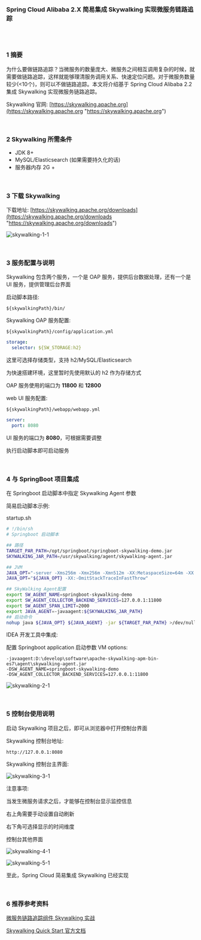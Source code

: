 ### Spring Cloud Alibaba 2.X 简易集成 Skywalking 实现微服务链路追踪  


​    
​    
### 1 摘要  

为什么要做链路追踪？当微服务的数量庞大、微服务之间相互调用复杂的时候，就需要做链路追踪，这样就能够理清服务调用关系、快速定位问题。对于微服务数量较少(<10个)，则可以不做链路追踪。本文将介绍基于 Spring Cloud Alibaba 2.2 集成 Skywalking 实现微服务链路追踪。  

Skywalking 官网: [https://skywalking.apache.org](https://skywalking.apache.org "https://skywalking.apache.org")  

​    

### 2 Skywalking 所需条件  

- JDK 8+  
- MySQL/Elasticsearch (如果需要持久化的话)  
- 服务器内存 2G +  

​    

### 3 下载 Skywalking  

下载地址: [https://skywalking.apache.org/downloads](https://skywalking.apache.org/downloads "https://skywalking.apache.org/downloads")  

![skywalking-1-1](https://cdn.jsdelivr.net/gh/Flying9001/images/pic/skywalking-1-1.jpg)

​    

### 3 服务配置与说明 

Skywalking 包含两个服务，一个是 OAP 服务，提供后台数据处理，还有一个是 UI 服务，提供管理后台界面  

启动脚本路径:  

```
${skywalkingPath}/bin/
```

Skywalking OAP 服务配置:  

```
${skywalkingPath}/config/application.yml
```

```yaml
storage:
  selector: ${SW_STORAGE:h2}
```

这里可选择存储类型，支持 h2/MySQL/Elasticsearch  

为快速搭建环境，这里暂时先使用默认的 h2 作为存储方式  

OAP 服务使用的端口为 **11800** 和 **12800**

web UI 服务配置:  

```
${skywalkingPath}/webapp/webapp.yml
```

```yaml
server:
  port: 8080
```

UI 服务的端口为 **8080**，可根据需要调整  

执行启动脚本即可启动服务  

​    

### 4 与 SpringBoot 项目集成  

在 Springboot 启动脚本中指定 Skywalking Agent 参数  

简易启动脚本示例:  

startup.sh  

```sh
# !/bin/sh
# Springboot 启动脚本

## 路径
TARGET_PAR_PATH=/opt/springboot/springboot-skywalking-demo.jar
SKYWALKING_JAR_PATH=/usr/skywalking/agent/skywalking-agent.jar

## JVM
JAVA_OPT="-server -Xms256m -Xmx256m -Xmn512m -XX:MetaspaceSize=64m -XX:MaxMetaspaceSize=256m"
JAVA_OPT="${JAVA_OPT} -XX:-OmitStackTraceInFastThrow"

## SkyWalking Agent配置
export SW_AGENT_NAME=springboot-skywalking-demo 
export SW_AGENT_COLLECTOR_BACKEND_SERVICES=127.0.0.1:11800 
export SW_AGENT_SPAN_LIMIT=2000
export JAVA_AGENT=-javaagent:${SKYWALKING_JAR_PATH}
## 启动命令
nohup java ${JAVA_OPT} ${JAVA_AGENT} -jar ${TARGET_PAR_PATH} >/dev/null 2>&1 & 
```

IDEA 开发工具中集成:  

配置 Springboot application 启动参数 VM options:  

```properties
-javaagent:D:\develop\software\apache-skywalking-apm-bin-es7\agent\skywalking-agent.jar
-DSW_AGENT_NAME=springboot-skywalking-demo
-DSW_AGENT_COLLECTOR_BACKEND_SERVICES=127.0.0.1:11800 
```

![skywalking-2-1](https://cdn.jsdelivr.net/gh/Flying9001/images/pic/skywalking-2-1.jpg)

​    

### 5 控制台使用说明  

启动 Skywalking 项目之后，即可从浏览器中打开控制台界面  

Skywalking 控制台地址:  

```
http://127.0.0.1:8080
```

Skywalking 控制台主界面:  

![skywalking-3-1](https://cdn.jsdelivr.net/gh/Flying9001/images/pic/skywalking-3-1.jpg)

注意事项:  

当发生微服务请求之后，才能够在控制台显示监控信息  

右上角需要手动设置自动刷新  

右下角可选择显示的时间维度  

控制台其他界面  

![skywalking-4-1](https://cdn.jsdelivr.net/gh/Flying9001/images/pic/skywalking-4-1.jpg)

![skywalking-5-1](https://cdn.jsdelivr.net/gh/Flying9001/images/pic/skywalking-5-1.jpg)

至此，Spring Cloud 简易集成 Skywalking 已经实现  

​    

### 6 推荐参考资料  

[微服务链路追踪组件 Skywalking 实战](https://xie.infoq.cn/article/9ed9c65315251d0b39614d4d0 "https://xie.infoq.cn/article/9ed9c65315251d0b39614d4d0")  

[Skywalking Quick Start 官方文档](https://skywalking.apache.org/docs/main/latest/en/setup/backend/backend-setup "https://skywalking.apache.org/docs/main/latest/en/setup/backend/backend-setup")  


